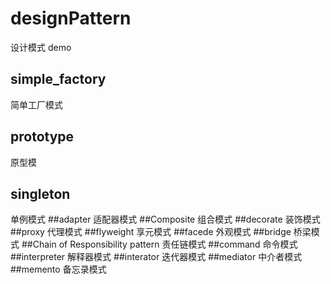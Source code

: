 # designPattern
设计模式 demo
## simple_factory
简单工厂模式
## prototype
原型模
## singleton
单例模式
##adapter
适配器模式
##Composite
组合模式
##decorate
装饰模式
##proxy
代理模式
##flyweight
享元模式
##facede
外观模式
##bridge
桥梁模式
##Chain of Responsibility pattern
责任链模式
##command
命令模式
##interpreter
解释器模式
##interator
迭代器模式
##mediator
中介者模式
##memento
备忘录模式
